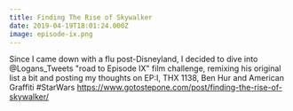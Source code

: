 ```yaml
---
title: Finding The Rise of Skywalker
date: 2019-04-19T18:01:24.000Z
image: episode-ix.png
---
```

Since I came down with a flu post-Disneyland, I decided to dive into @Logans_Tweets "road to Episode IX" film challenge, remixing his original list a bit and posting my thoughts on EP:I, THX 1138, Ben Hur and American Graffiti #StarWars https://www.gotostepone.com/post/finding-the-rise-of-skywalker/
